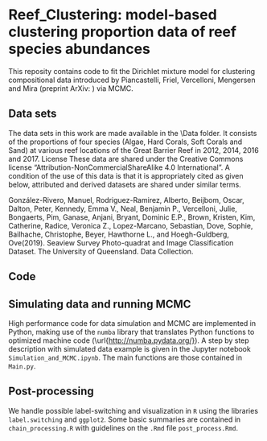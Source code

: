 # Reef_Clustering: model-based clustering proportion data of reef species abundances

This reposity contains code to fit the Dirichlet mixture model for clustering compositional data introduced by Piancastelli, Friel, Vercelloni, Mengersen and Mira (preprint ArXiv: ) via MCMC.

## Data sets

The data sets in this work are made available in the \Data folder. It consists of the proportions of four species (Algae, Hard Corals, Soft Corals and Sand) at various reef locations of the Great Barrier Reef in 2012, 2014, 2016 and 2017. License These data are shared under the Creative Commons license “Attribution-NonCommercialShareAlike 4.0 International”. A condition of the use of this data is that it is appropriately cited as given below, attributed and derived datasets are shared under similar terms. 

González-Rivero, Manuel, Rodriguez-Ramirez, Alberto, Beijbom, Oscar, Dalton, Peter, Kennedy, Emma V., Neal, Benjamin P., Vercelloni, Julie, Bongaerts, Pim, Ganase, Anjani, Bryant, Dominic E.P., Brown, Kristen, Kim, Catherine, Radice, Veronica Z., Lopez-Marcano, Sebastian, Dove, Sophie, Bailhache, Christophe, Beyer, Hawthorne L., and Hoegh-Guldberg, Ove(2019). Seaview Survey Photo-quadrat and Image Classification Dataset. The University of Queensland. Data Collection.

## Code

## Simulating data and running MCMC
High performance code for data simulation and MCMC are implemented in Python, making use of the `numba` library that translates Python functions to optimized machine code (\url{http://numba.pydata.org/}). A step by step description with simulated data example is given in the Jupyter notebook `Simulation_and_MCMC.ipynb`. The main functions are those contained in `Main.py`.

## Post-processing 
We handle possible label-switching and visualization in `R` using the libraries `label.switching` and `ggplot2`. Some basic summaries are contained in `chain_processing.R` with guidelines on the `.Rmd` file `post_process.Rmd`.

